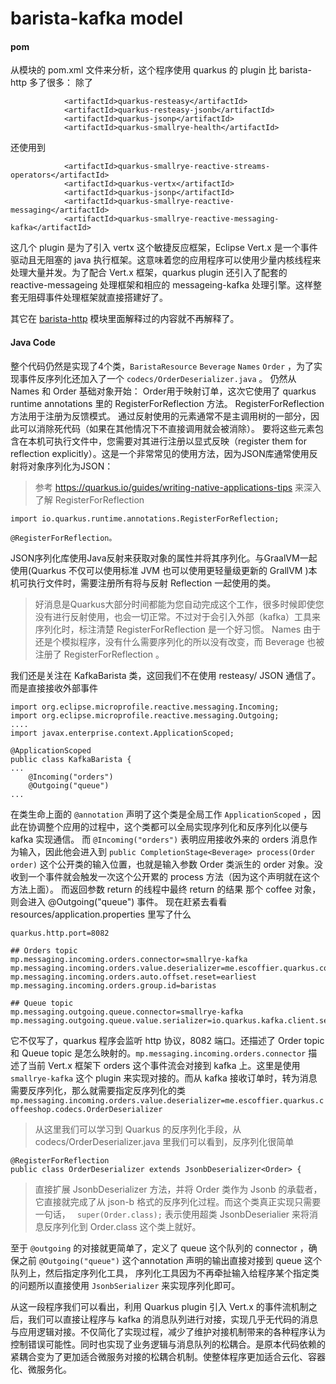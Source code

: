  # barista-kafka model
 #### pom
 从模块的 pom.xml 文件来分析，这个程序使用 quarkus 的 plugin 比 barista-http 多了很多：
 除了
```
            <artifactId>quarkus-resteasy</artifactId>
            <artifactId>quarkus-resteasy-jsonb</artifactId>
            <artifactId>quarkus-jsonp</artifactId>
            <artifactId>quarkus-smallrye-health</artifactId>
```
还使用到
```
            <artifactId>quarkus-smallrye-reactive-streams-operators</artifactId>
            <artifactId>quarkus-vertx</artifactId>
            <artifactId>quarkus-jsonp</artifactId>
            <artifactId>quarkus-smallrye-reactive-messaging</artifactId>
            <artifactId>quarkus-smallrye-reactive-messaging-kafka</artifactId>
```
这几个 plugin 是为了引入 vertx 这个敏捷反应框架，Eclipse Vert.x 是一个事件驱动且无阻塞的 java 执行框架。这意味着您的应用程序可以使用少量内核线程来处理大量并发。为了配合 Vert.x 框架，quarkus plugin 还引入了配套的 reactive-messageing 处理框架和相应的 messageing-kafka 处理引擎。这样整套无阻碍事件处理框架就直接搭建好了。

其它在 [barista-http](!../barista-http/readme.md#pom) 模块里面解释过的内容就不再解释了。

#### Java Code
整个代码仍然是实现了4个类，``BaristaResource`` `Beverage` `Names` `Order` ，为了实现事件反序列化还加入了一个 `codecs/OrderDeserializer.java` 。
仍然从 Names 和 Order 基础对象开始：
Order用于映射订单，这次它使用了 quarkus runtime annotations 里的 RegisterForReflection 方法。 RegisterForReflection 方法用于注册为反馈模式。 通过反射使用的元素通常不是主调用树的一部分，因此可以消除死代码（如果在其他情况下不直接调用就会被消除）。 要将这些元素包含在本机可执行文件中，您需要对其进行注册以显式反映（register them for reflection explicitly）。这是一个非常常见的使用方法，因为JSON库通常使用反射将对象序列化为JSON：
> 参考 https://quarkus.io/guides/writing-native-applications-tips 来深入了解 RegisterForReflection
```
import io.quarkus.runtime.annotations.RegisterForReflection;

@RegisterForReflection。 
```
JSON序列化库使用Java反射来获取对象的属性并将其序列化。与GraalVM一起使用(Quarkus 不仅可以使用标准 JVM 也可以使用更轻量级更新的 GrallVM )本机可执行文件时，需要注册所有将与反射 Reflection 一起使用的类。 
> 好消息是Quarkus大部分时间都能为您自动完成这个工作，很多时候即使您没有进行反射使用，也会一切正常。不过对于会引入外部（kafka）工具来序列化时，标注清楚 RegisterForReflection 是一个好习惯。
Names 由于还是个模拟程序，没有什么需要序列化的所以没有改变，而 Beverage 也被注册了 RegisterForReflection 。

我们还是关注在 KafkaBarista 类，这回我们不在使用 resteasy/ JSON 通信了。而是直接接收外部事件
```code
import org.eclipse.microprofile.reactive.messaging.Incoming;
import org.eclipse.microprofile.reactive.messaging.Outgoing;
....
import javax.enterprise.context.ApplicationScoped;

@ApplicationScoped
public class KafkaBarista {
...
    @Incoming("orders")
    @Outgoing("queue")
...
```
在类生命上面的 `@annotation` 声明了这个类是全局工作 `ApplicationScoped` ，因此在协调整个应用的过程中，这个类都可以全局实现序列化和反序列化以便与 kafka 实现通信。 而 `@Incoming("orders")` 表明应用接收外来的 orders 消息作为输入，因此他会进入到 `public CompletionStage<Beverage> process(Order order)` 这个公开类的输入位置，也就是输入参数 Order 类派生的 order 对象。没收到一个事件就会触发一次这个公开累的 process 方法（因为这个声明就在这个方法上面）。 而返回参数 return 的线程中最终 return 的结果 那个 coffee 对象，则会进入 @Outgoing("queue") 事件。
现在赶紧去看看 resources/application.properties 里写了什么
```
quarkus.http.port=8082

## Orders topic
mp.messaging.incoming.orders.connector=smallrye-kafka
mp.messaging.incoming.orders.value.deserializer=me.escoffier.quarkus.coffeeshop.codecs.OrderDeserializer
mp.messaging.incoming.orders.auto.offset.reset=earliest
mp.messaging.incoming.orders.group.id=baristas

## Queue topic
mp.messaging.outgoing.queue.connector=smallrye-kafka
mp.messaging.outgoing.queue.value.serializer=io.quarkus.kafka.client.serialization.JsonbSerializer
```
它不仅写了，quarkus 程序会监听 http 协议，8082 端口。还描述了 Order topic 和 Queue topic 是怎么映射的。`mp.messaging.incoming.orders.connector` 描述了当前 Vert.x 框架下 orders 这个事件流会对接到 kafka 上。这里是使用 `smallrye-kafka` 这个 plugin 来实现对接的。而从 kafka 接收订单时，转为消息需要反序列化，那么就需要指定反序列化的类 `mp.messaging.incoming.orders.value.deserializer=me.escoffier.quarkus.coffeeshop.codecs.OrderDeserializer` 
> 从这里我们可以学习到 Quarkus 的反序列化手段，从 codecs/OrderDeserializer.java 里我们可以看到，反序列化很简单 
```
@RegisterForReflection
public class OrderDeserializer extends JsonbDeserializer<Order> { 
```
> 直接扩展 JsonbDeserializer 方法，并将 Order 类作为 Jsonb 的承载者，它直接就完成了从 json-b 格式的反序列化过程。而这个类真正实现只需要一句话， ` super(Order.class);` 表示使用超类 JsonbDeserialier 来将消息反序列化到 Order.class 这个类上就好。

至于 `@outgoing` 的对接就更简单了，定义了 queue 这个队列的 connector ，确保之前 `@Outgoing("queue")` 这个annotation 声明的输出直接对接到 queue 这个队列上，然后指定序列化工具， 序列化工具因为不再牵扯输入给程序某个指定类的问题所以直接使用 `JsonbSerializer` 来实现序列化即可。
 
从这一段程序我们可以看出，利用 Quarkus plugin 引入 Vert.x 的事件流机制之后，我们可以直接让程序与 kafka 的消息队列进行对接，实现几乎无代码的消息与应用逻辑对接。不仅简化了实现过程，减少了维护对接机制带来的各种程序认为控制错误可能性。同时也实现了业务逻辑与消息队列的松耦合。是原本代码依赖的紧耦合变为了更加适合微服务对接的松耦合机制。使整体程序更加适合云化、容器化、微服务化。
